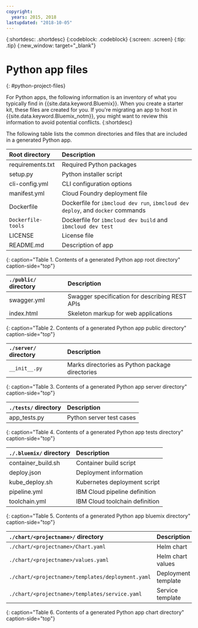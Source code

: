 ```yaml
---
copyright:
  years: 2015, 2018
lastupdated: "2018-10-05"
---
```


{:shortdesc: .shortdesc}
{:codeblock: .codeblock}
{:screen: .screen}
{:tip: .tip}
{:new_window: target="_blank"}

# Python app files
{: #python-project-files}

For Python apps, the following information is an inventory of what you typically find in {{site.data.keyword.Bluemix}}. When you create a starter kit, these files are created for you. If you're migrating an app to host in {{site.data.keyword.Bluemix_notm}}, you might want to review this information to avoid potential conflicts.
{:shortdesc}

The following table lists the common directories and files that are included in a generated Python app.

| Root directory                                     | Description                       |
|:------------------------------------------------|:------------------------------------------|
| requirements.txt | Required Python packages |
| setup.py | Python installer script |
| cli-config.yml | CLI configuration options |
| manifest.yml | Cloud Foundry deployment file |
| Dockerfile | Dockerfile for `ibmcloud dev run`, `ibmcloud dev deploy`, and `docker` commands |
| `Dockerfile-tools` | Dockerfile for `ibmcloud dev build` and `ibmcloud dev test` |
| LICENSE | License file |
| README.md | Description of app |
{: caption="Table 1. Contents of a generated Python app root directory" caption-side="top"}

| `./public/` directory | Description |
|:------------------------------------------------|:------------------------------------------|
| swagger.yml | Swagger specification for describing REST APIs |
| index.html | Skeleton markup for web applications |
{: caption="Table 2. Contents of a generated Python app public directory" caption-side="top"}

| `./server/` directory | Description |
|:------------------------------------------------|:------------------------------------------|
| `__init__.py` | Marks directories as Python package directories |
{: caption="Table 3. Contents of a generated Python app server directory" caption-side="top"}

| `./tests/` directory | Description |
|:------------------------------------------------|:------------------------------------------|
| app_tests.py | Python server test cases |
{: caption="Table 4. Contents of a generated Python app tests directory" caption-side="top"}

| `./.bluemix/` directory | Description |
|:------------------------------------------------|:------------------------------------------|
| container_build.sh | Container build script |
| deploy.json | Deployment information |
| kube_deploy.sh | Kubernetes deployment script |
| pipeline.yml | IBM Cloud pipeline definition |
| toolchain.yml | IBM Cloud toolchain definition |
{: caption="Table 5. Contents of a generated Python app bluemix directory" caption-side="top"}

| `./chart/<projectname>/` directory | Description |
|:------------------------------------------------|:------------------------------------------|
| `./chart/<projectname>/Chart.yaml` | Helm chart |
| `./chart/<projectname>/values.yaml` | Helm chart values |
| `./chart/<projectname>/templates/deployment.yaml` | Deployment template |
| `./chart/<projectname>/templates/service.yaml` | Service template |
{: caption="Table 6. Contents of a generated Python app chart directory" caption-side="top"}
